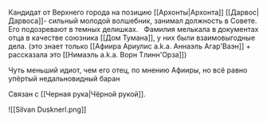 Кандидат от Верхнего города на позицию [[Архонты|Архонта]] [[Дарвос|Дарвоса]]- сильный молодой волшебник, занимал должность в Совете. Его подозревают в темных делишках. 
 
Фамилия мелькала в документах отца в качестве союзника [[Дом Тумана]], у них были взаимовыгодные дела. (это знает только [[Афиира Ариулис a.k.a. Аннаэль Агар'Ваэн]] + рассказала это [[Нимаэль a.k.a. Ворн Тлинн'Орза]])

Чуть меньший идиот, чем его отец, по мнению Афииры, но всё равно упёртый недальновидный баран

Связан с [[Черная рука|Чёрной рукой]].


![[Silvan Dusknerl.png]]